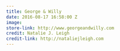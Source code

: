 ```yaml
---
title: George & Willy
date: 2016-08-17 16:58:00 Z
image: 
store-link: http://www.georgeandwilly.com
credit: Natalie J. Leigh
credit-link: http://nataliejleigh.com
---
```


